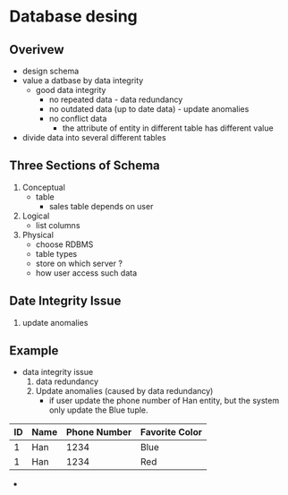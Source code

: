 # Database desing

## Overivew
* design schema
* value a datbase by data integrity
    * good data integrity
        * no repeated data - data redundancy
        * no outdated data (up to date data) - update anomalies
        * no conflict data
            * the attribute of entity in different table has different value
* divide data into several different tables

## Three Sections of Schema
1. Conceptual
    * table
        * sales table depends on user
2. Logical
    * list columns
3. Physical
    * choose RDBMS
    * table types
    * store on which server ?
    * how user access such data


## Date Integrity Issue
1. update anomalies


## Example
* data integrity issue
    1. data redundancy
    2. Update anomalies (caused by data redundancy)
        * if user update the phone number of Han entity, but the system only update the Blue tuple.

| ID | Name | Phone Number | Favorite Color |
| -- | -- | -- | -- |
| 1 | Han | 1234 | Blue |
| 1 | Han | 1234 | Red |

* 
